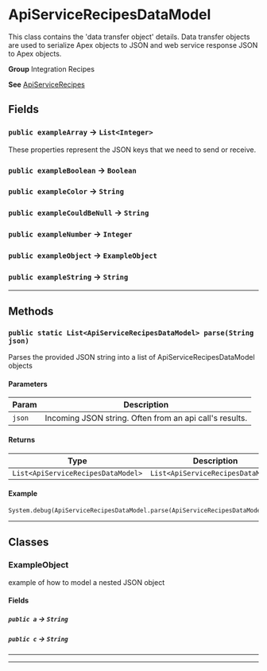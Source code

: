 # ApiServiceRecipesDataModel

This class contains the 'data transfer object' details.
Data transfer objects are used to serialize Apex objects to JSON and
web service response JSON to Apex objects.


**Group** Integration Recipes


**See** [ApiServiceRecipes](https://github.com/trailheadapps/apex-recipes/wiki/ApiServiceRecipes)

## Fields

### `public exampleArray` → `List<Integer>`


These properties represent the JSON keys that we need to send or receive.

### `public exampleBoolean` → `Boolean`


### `public exampleColor` → `String`


### `public exampleCouldBeNull` → `String`


### `public exampleNumber` → `Integer`


### `public exampleObject` → `ExampleObject`


### `public exampleString` → `String`


---
## Methods
### `public static List<ApiServiceRecipesDataModel> parse(String json)`

Parses the provided JSON string into a list of ApiServiceRecipesDataModel objects

#### Parameters

|Param|Description|
|---|---|
|`json`|Incoming JSON string. Often from an api call's results.|

#### Returns

|Type|Description|
|---|---|
|`List<ApiServiceRecipesDataModel>`|`List<ApiServiceRecipesDataModel>`|

#### Example
```apex
System.debug(ApiServiceRecipesDataModel.parse(ApiServiceRecipesDataModel_Tests.testJSON));
```


---
## Classes
### ExampleObject

example of how to model a nested JSON object

#### Fields

##### `public a` → `String`


##### `public c` → `String`


---

---
